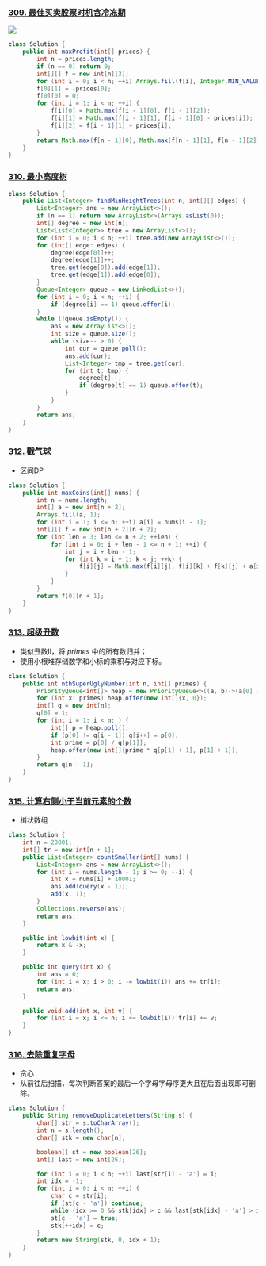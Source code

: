 ### [309. 最佳买卖股票时机含冷冻期](https://leetcode-cn.com/problems/best-time-to-buy-and-sell-stock-with-cooldown/)

![](https://i.loli.net/2021/06/16/sAnGN9qw2d3o5Bf.png)

```java
class Solution {
    public int maxProfit(int[] prices) {
        int n = prices.length;
        if (n == 0) return 0;
        int[][] f = new int[n][3];
        for (int i = 0; i < n; ++i) Arrays.fill(f[i], Integer.MIN_VALUE);
        f[0][1] = -prices[0];
        f[0][0] = 0;
        for (int i = 1; i < n; ++i) {
            f[i][0] = Math.max(f[i - 1][0], f[i - 1][2]);
            f[i][1] = Math.max(f[i - 1][1], f[i - 1][0] - prices[i]);
            f[i][2] = f[i - 1][1] + prices[i];
        }
        return Math.max(f[n - 1][0], Math.max(f[n - 1][1], f[n - 1][2]));
    }
}
```

### [310. 最小高度树](https://leetcode-cn.com/problems/minimum-height-trees/)

```java
class Solution {
    public List<Integer> findMinHeightTrees(int n, int[][] edges) {
        List<Integer> ans = new ArrayList<>();
        if (n == 1) return new ArrayList<>(Arrays.asList(0));
        int[] degree = new int[n];
        List<List<Integer>> tree = new ArrayList<>();
        for (int i = 0; i < n; ++i) tree.add(new ArrayList<>());
        for (int[] edge: edges) {
            degree[edge[0]]++;
            degree[edge[1]]++;
            tree.get(edge[0]).add(edge[1]);
            tree.get(edge[1]).add(edge[0]);
        }
        Queue<Integer> queue = new LinkedList<>();
        for (int i = 0; i < n; ++i) {
            if (degree[i] == 1) queue.offer(i);
        }
        while (!queue.isEmpty()) {
            ans = new ArrayList<>();
            int size = queue.size();
            while (size-- > 0) {
                int cur = queue.poll();
                ans.add(cur);
                List<Integer> tmp = tree.get(cur);
                for (int t: tmp) {
                    degree[t]--;
                    if (degree[t] == 1) queue.offer(t);
                }
            }
        }
        return ans;
    }
}
```

### [312. 戳气球](https://leetcode-cn.com/problems/burst-balloons/)

* 区间DP

```java
class Solution {
    public int maxCoins(int[] nums) {
        int n = nums.length;
        int[] a = new int[n + 2];
        Arrays.fill(a, 1);
        for (int i = 1; i <= n; ++i) a[i] = nums[i - 1];
        int[][] f = new int[n + 2][n + 2];
        for (int len = 3; len <= n + 2; ++len) {
            for (int i = 0; i + len - 1 <= n + 1; ++i) {
                int j = i + len - 1;
                for (int k = i + 1; k < j; ++k) {
                    f[i][j] = Math.max(f[i][j], f[i][k] + f[k][j] + a[i] * a[j] * a[k]);
                }
            }
        }
        return f[0][n + 1];
    }
}
```

### [313. 超级丑数](https://leetcode-cn.com/problems/super-ugly-number/)

* 类似丑数II，将  $primes$ 中的所有数归并；
* 使用小根堆存储数字和小标的乘积与对应下标。

```java
class Solution {
    public int nthSuperUglyNumber(int n, int[] primes) {
        PriorityQueue<int[]> heap = new PriorityQueue<>((a, b)->(a[0] - b[0]));
        for (int x: primes) heap.offer(new int[]{x, 0});
        int[] q = new int[n];
        q[0] = 1;
        for (int i = 1; i < n; ) {
            int[] p = heap.poll();
            if (p[0] != q[i - 1]) q[i++] = p[0];
            int prime = p[0] / q[p[1]];
            heap.offer(new int[]{prime * q[p[1] + 1], p[1] + 1});
        }
        return q[n - 1];
    }
}
```

### [315. 计算右侧小于当前元素的个数](https://leetcode-cn.com/problems/count-of-smaller-numbers-after-self/)

* 树状数组

```java
class Solution {
    int n = 20001;
    int[] tr = new int[n + 1];
    public List<Integer> countSmaller(int[] nums) {
        List<Integer> ans = new ArrayList<>();
        for (int i = nums.length - 1; i >= 0; --i) {
            int x = nums[i] + 10001;
            ans.add(query(x - 1));
            add(x, 1);
        }
        Collections.reverse(ans);
        return ans;
    }

    public int lowbit(int x) {
        return x & -x;
    }

    public int query(int x) {
        int ans = 0;
        for (int i = x; i > 0; i -= lowbit(i)) ans += tr[i];
        return ans;
    }

    public void add(int x, int v) {
        for (int i = x; i <= n; i += lowbit(i)) tr[i] += v;
    }
}
```

### [316. 去除重复字母](https://leetcode-cn.com/problems/remove-duplicate-letters/)

* 贪心
* 从前往后扫描，每次判断答案的最后一个字母字母序更大且在后面出现即可删除。

```java
class Solution {
    public String removeDuplicateLetters(String s) {
        char[] str = s.toCharArray();
        int n = s.length();
        char[] stk = new char[n];

        boolean[] st = new boolean[26];
        int[] last = new int[26];

        for (int i = 0; i < n; ++i) last[str[i] - 'a'] = i;
        int idx = -1;
        for (int i = 0; i < n; ++i) {
            char c = str[i];
            if (st[c - 'a']) continue;
            while (idx >= 0 && stk[idx] > c && last[stk[idx] - 'a'] > i) st[stk[idx--] - 'a'] = false;
            st[c - 'a'] = true;
            stk[++idx] = c;
        }
        return new String(stk, 0, idx + 1);
    }
}
```





